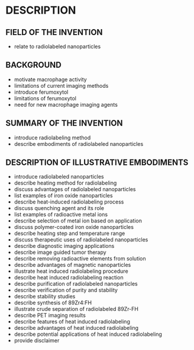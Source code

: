 # DESCRIPTION

## FIELD OF THE INVENTION

- relate to radiolabeled nanoparticles

## BACKGROUND

- motivate macrophage activity
- limitations of current imaging methods
- introduce ferumoxytol
- limitations of ferumoxytol
- need for new macrophage imaging agents

## SUMMARY OF THE INVENTION

- introduce radiolabeling method
- describe embodiments of radiolabeled nanoparticles

## DESCRIPTION OF ILLUSTRATIVE EMBODIMENTS

- introduce radiolabeled nanoparticles
- describe heating method for radiolabeling
- discuss advantages of radiolabeled nanoparticles
- list examples of iron oxide nanoparticles
- describe heat-induced radiolabeling process
- discuss quenching agent and its role
- list examples of radioactive metal ions
- describe selection of metal ion based on application
- discuss polymer-coated iron oxide nanoparticles
- describe heating step and temperature range
- discuss therapeutic uses of radiolabeled nanoparticles
- describe diagnostic imaging applications
- describe image guided tumor therapy
- describe removing radioactive elements from solution
- describe advantages of magnetic nanoparticles
- illustrate heat induced radiolabeling procedure
- describe heat induced radiolabeling reaction
- describe purification of radiolabeled nanoparticles
- describe verification of purity and stability
- describe stability studies
- describe synthesis of 89Zr4:FH
- illustrate crude separation of radiolabeled 89Zr-FH
- describe PET imaging results
- describe features of heat induced radiolabeling
- describe advantages of heat induced radiolabeling
- describe potential applications of heat induced radiolabeling
- provide disclaimer

